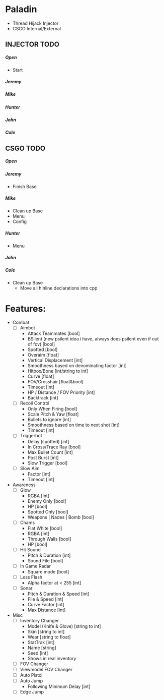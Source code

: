 # Paladin
- Thread Hijack Injector
- CSGO Internal/External

## INJECTOR TODO
##### Open
- Start
##### Jeremy
##### Mike
##### Hunter
##### John
##### Cole

## CSGO TODO
##### Open
##### Jeremy
- Finish Base
##### Mike
- Clean up Base
- Menu
- Config
##### Hunter
- Menu
##### John
##### Cole
- Clean up Base
  - Move all hInline declarations into cpp

# Features:
- Combat
  - [ ] Aimbot
    - Attack Teammates [bool]
    - BSilent (new psilent idea i have, always does psilent even if out of fov) [bool]
	- Spotted [bool]
	- Overaim [float]
	- Vertical Displacement [int]
    - Smoothness based on denominating factor [int]
    - Hitbox/Bone [int/string to int]
    - Curve [float]
    - FOV/Crosshair [float&bool]
    - Timeout [int]
	- HP / Distance / FOV Priority  [int]
    - Backtrack [int]
  - [ ] Recoil Control
    - Only When Firing [bool]
    - Scale Pitch & Yaw [float]
    - Bullets to ignore [int]
    - Smoothness based on time to next shot [int]
    - Timeout [int]
  - [ ] Triggerbot
    - Delay (spotted) [int]
    - In Cross/Trace Ray [bool]
    - Max Bullet Count [int]
    - Post Burst [int]
    - Slow Trigger [bool]
  - [ ] Slow Aim
    - Factor [int]
    - Timeout [int]
- Awareness
  - [ ] Glow
    - RGBA [int]
    - Enemy Only [bool]
    - HP [bool]
    - Spotted Only [bool]
    - Weapons | Nades | Bomb [bool]
  - [ ] Chams
    - Flat White [bool]
    - RGBA [int]
    - Through Walls [bool]
	- HP [bool]
  - [ ] Hit Sound
    - Pitch & Duration [int]
    - Sound File [bool]
  - [ ] In Game Radar
    - Square mode [bool]
  - [ ] Less Flash
    - Alpha factor at < 255 [int]
  - [ ] Sonar
    - Pitch & Duration & Speed [int]
	- File & Speed [int]
    - Curve Factor [int]
	- Max Distance [int]
- Misc
  - [ ] Inventory Changer
    - Model (Knife & Glove) [string to int]
	- Skin [string to int]
	- Wear [string to float]
	- StatTrak [int]
	- Name [string]
	- Seed [int]
	- Shows in real inventory
  - [ ] FOV Changer
  - [ ] Viewmodel FOV Changer
  - [ ] Auto Pistol
  - [ ] Auto Jump
    - Following Minimum Delay [int]
  - [ ] Edge Jump